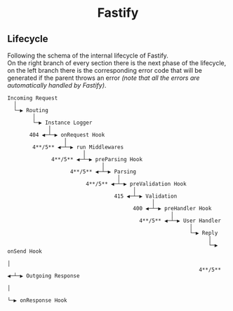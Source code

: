 <h1 align="center">Fastify</h1>

## Lifecycle
Following the schema of the internal lifecycle of Fastify.<br>
On the right branch of every section there is the next phase of the lifecycle, on the left branch there is the corresponding error code that will be generated if the parent throws an error *(note that all the errors are automatically handled by Fastify)*.
```
Incoming Request
  │
  └─▶ Routing
        │
        └─▶ Instance Logger
             │
       404 ◀─┴─▶ onRequest Hook
                  │
        4**/5** ◀─┴─▶ run Middlewares
                        │
              4**/5** ◀─┴─▶ preParsing Hook
                              │
                    4**/5** ◀─┴─▶ Parsing
                                   │
                         4**/5** ◀─┴─▶ preValidation Hook
                                        │
                                  415 ◀─┴─▶ Validation
                                              │
                                        400 ◀─┴─▶ preHandler Hook
                                                    │
                                          4**/5** ◀─┴─▶ User Handler
                                                          │
                                                          └─▶ Reply
                                                                │
                                                                └─▶ onSend Hook
                                                                       │
                                                             4**/5** ◀─┴─▶ Outgoing Response
                                                                             │
                                                                           └─▶ onResponse Hook
```

